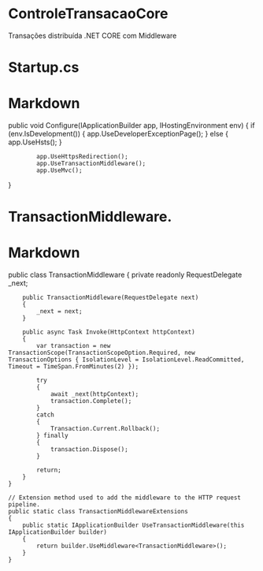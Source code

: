# ControleTransacaoCore
Transações distribuída  .NET CORE com Middleware

# Startup.cs

# Markdown
public void Configure(IApplicationBuilder app, IHostingEnvironment env)
        {
            if (env.IsDevelopment())
            {
                app.UseDeveloperExceptionPage();
            }
            else
            {
                app.UseHsts();
            }

            app.UseHttpsRedirection();
            app.UseTransactionMiddleware();
            app.UseMvc();
}


# TransactionMiddleware.

# Markdown
 public class TransactionMiddleware
    {
        private readonly RequestDelegate _next;

        public TransactionMiddleware(RequestDelegate next)
        {
            _next = next;
        }

        public async Task Invoke(HttpContext httpContext)
        {
            var transaction = new TransactionScope(TransactionScopeOption.Required, new TransactionOptions { IsolationLevel = IsolationLevel.ReadCommitted, Timeout = TimeSpan.FromMinutes(2) });

            try
            {
                await _next(httpContext);
                transaction.Complete();
            }
            catch
            {
                Transaction.Current.Rollback();
            } finally
            {
                transaction.Dispose();
            }
      
            return;
        }
    }

    // Extension method used to add the middleware to the HTTP request pipeline.
    public static class TransactionMiddlewareExtensions
    {
        public static IApplicationBuilder UseTransactionMiddleware(this IApplicationBuilder builder)
        {
            return builder.UseMiddleware<TransactionMiddleware>();
        }
    }

